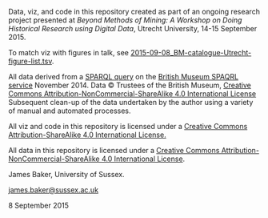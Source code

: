 Data, viz, and code in this repository created as part of an ongoing research project presented at *Beyond Methods of Mining: A Workshop on Doing Historical Research using Digital Data*, Utrecht University, 14-15 September 2015.

To match viz with figures in talk, see [2015-09-08_BM-catalogue-Utrecht-figure-list.tsv](https://github.com/drjwbaker/2015-09_Mining-Utrecht/blob/master/2015-09-08_BM-catalogue-Utrecht-figure-list.tsv).

All data derived from a [SPARQL query](https://gist.github.com/drjwbaker/713a8bfc5afb91017503) on the [British Museum SPAQRL service](http://collection.britishmuseum.org/sparql) November 2014. Data © Trustees of the British Museum, [Creative Commons Attribution-NonCommercial-ShareAlike 4.0 International License](http://creativecommons.org/licenses/by-nc-sa/4.0/) Subsequent clean-up of the data undertaken by the author using a variety of manual and automated processes.

All viz and code in this repository is licensed under a [Creative Commons Attribution-ShareAlike 4.0 International License.](http://creativecommons.org/licenses/by-sa/4.0/)

All data in this repository is licensed under a [Creative Commons Attribution-NonCommercial-ShareAlike 4.0 International License](http://creativecommons.org/licenses/by-nc-sa/4.0/).

James Baker, University of Sussex.

james.baker@sussex.ac.uk

8 September 2015
